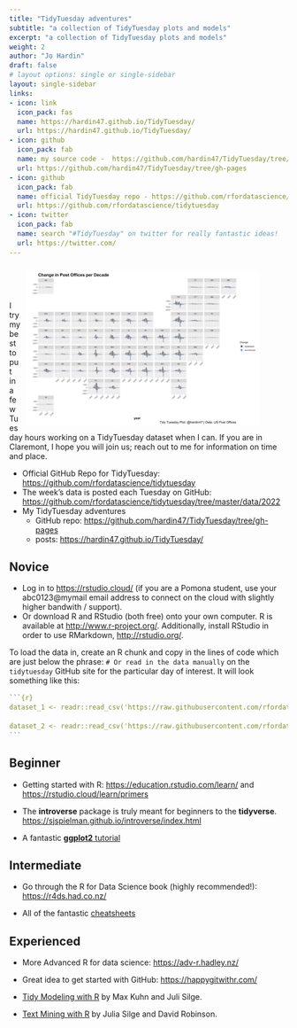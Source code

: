 ```yaml
---
title: "TidyTuesday adventures"
subtitle: "a collection of TidyTuesday plots and models"
excerpt: "a collection of TidyTuesday plots and models"
weight: 2
author: "Jo Hardin"
draft: false
# layout options: single or single-sidebar
layout: single-sidebar
links:
- icon: link
  icon_pack: fas
  name: https://hardin47.github.io/TidyTuesday/
  url: https://hardin47.github.io/TidyTuesday/
- icon: github
  icon_pack: fab
  name: my source code -  https://github.com/hardin47/TidyTuesday/tree/gh-pages
  url: https://github.com/hardin47/TidyTuesday/tree/gh-pages
- icon: github
  icon_pack: fab
  name: official TidyTuesday repo - https://github.com/rfordatascience/tidytuesday
  url: https://github.com/rfordatascience/tidytuesday
- icon: twitter
  icon_pack: fab
  name: search "#TidyTuesday" on twitter for really fantastic ideas!
  url: https://twitter.com/
---
```


<figure>
<img style = "padding: 10px;float: right;" alt = 'hrdag' width='500' src='postoffices.png' />
</figure>

<br/>

<br/>

<br/>

I try my best to put in a few Tuesday hours working on a TidyTuesday dataset when I can.
If you are in Claremont, I hope you will join us; reach out to me for information on time and place.


* Official GitHub Repo for TidyTuesday: <a href = "https://github.com/rfordatascience/tidytuesday" target = "_blank">https://github.com/rfordatascience/tidytuesday</a>
* The week’s data is posted each Tuesday on GitHub: <a href = "https://github.com/rfordatascience/tidytuesday/tree/master/data/2022" target = "_blank">https://github.com/rfordatascience/tidytuesday/tree/master/data/2022</a>
* My TidyTuesday adventures
  * GitHub repo:  <a href = "https://github.com/hardin47/TidyTuesday/tree/gh-pages" target = "_blank">https://github.com/hardin47/TidyTuesday/tree/gh-pages</a>
  * posts:  <a href = "https://hardin47.github.io/TidyTuesday/" target = "_blank">https://hardin47.github.io/TidyTuesday/</a>
  
## Novice

* Log in to <a href = "https://rstudio.cloud/" target = "_blank">https://rstudio.cloud/</a> (if you are a Pomona student, use your abc0123@mymail email address to connect on the cloud with slightly higher bandwith / support).  
* Or download R and RStudio (both free) onto your own computer.  R is available at <a href="http://www.r-project.org/" target="_blank">http://www.r-project.org/</a>. Additionally, install RStudio in order to use RMarkdown, <a href="http://rstudio.org/" target="_blank">http://rstudio.org/</a>.  

To load the data in, create an R chunk and copy in the lines of code which are just below the phrase: `# Or read in the data manually` on the `tidytuesday` GitHub site for the particular day of interest.  It will look something like this:

````r
```{r}
dataset_1 <- readr::read_csv('https://raw.githubusercontent.com/rfordatascience/tidytuesday/master/data/2022/some_date/dataset_1.csv')

dataset_2 <- readr::read_csv('https://raw.githubusercontent.com/rfordatascience/tidytuesday/master/data/2022/some_date/dataset_2.csv')
```
````


## Beginner

* Getting started with R:  <a href = "https://education.rstudio.com/learn/" target = "_blank">https://education.rstudio.com/learn/</a> and <a href = "https://rstudio.cloud/learn/primers" target = "_blank">https://rstudio.cloud/learn/primers</a>

* The **introverse** package is truly meant for beginners to the **tidyverse**.  <a href = "https://sjspielman.github.io/introverse/index.html" target = "_blank">https://sjspielman.github.io/introverse/index.html</a> 

* A fantastic <a href = "https://www.cedricscherer.com/2019/08/05/a-ggplot2-tutorial-for-beautiful-plotting-in-r/" target = "_blank">**ggplot2** tutorial</a>

## Intermediate

* Go through the R for Data Science book (highly recommended!): <a href = "https://r4ds.had.co.nz/" target = "_blank">https://r4ds.had.co.nz/</a>

* All of the fantastic <a href = "https://www.rstudio.com/resources/cheatsheets/" target = "_blank">cheatsheets</a>

## Experienced

* More Advanced R for data science: <a href = "https://adv-r.hadley.nz/" target = "_blank">https://adv-r.hadley.nz/</a>

* Great idea to get started with GitHub: <a href = "https://happygitwithr.com/" target = "_blank">https://happygitwithr.com/</a>

* <a href = "https://www.tmwr.org/" target = "_blank">Tidy Modeling with R</a> by Max Kuhn and Juli Silge.

* <a href = "https://www.tidytextmining.com/" target = "_blank">Text Mining with R</a> by Julia Silge and David Robinson.
